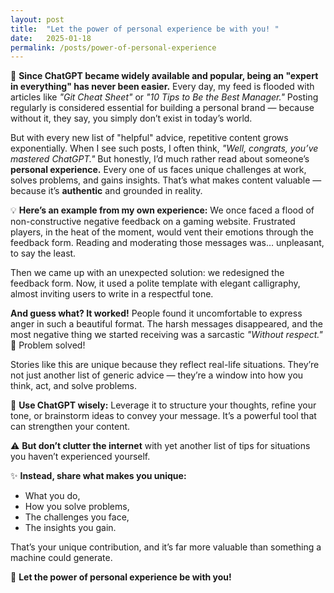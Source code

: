 ```yaml
---
layout: post
title:  "Let the power of personal experience be with you! "
date:   2025-01-18
permalink: /posts/power-of-personal-experience
---
```


🌟 **Since ChatGPT became widely available and popular, being an "expert in everything" has never been easier.**
Every day, my feed is flooded with articles like *"Git Cheat Sheet"* or *"10 Tips to Be the Best Manager."* Posting regularly is considered essential for building a personal brand — because without it, they say, you simply don’t exist in today’s world.

But with every new list of "helpful" advice, repetitive content grows exponentially. When I see such posts, I often think, *"Well, congrats, you’ve mastered ChatGPT."* But honestly, I’d much rather read about someone’s **personal experience.** Every one of us faces unique challenges at work, solves problems, and gains insights. That’s what makes content valuable — because it’s **authentic** and grounded in reality.

💡 **Here’s an example from my own experience:**
We once faced a flood of non-constructive negative feedback on a gaming website. Frustrated players, in the heat of the moment, would vent their emotions through the feedback form. Reading and moderating those messages was… unpleasant, to say the least.

Then we came up with an unexpected solution: we redesigned the feedback form. Now, it used a polite template with elegant calligraphy, almost inviting users to write in a respectful tone.

 **And guess what? It worked!**
People found it uncomfortable to express anger in such a beautiful format. The harsh messages disappeared, and the most negative thing we started receiving was a sarcastic *"Without respect."* 🚀 Problem solved!

Stories like this are unique because they reflect real-life situations. They’re not just another list of generic advice — they’re a window into how you think, act, and solve problems.

🤖 **Use ChatGPT wisely:**
Leverage it to structure your thoughts, refine your tone, or brainstorm ideas to convey your message. It’s a powerful tool that can strengthen your content.

⚠️ **But don’t clutter the internet** with yet another list of tips for situations you haven’t experienced yourself.

✨ **Instead, share what makes you unique:**
- What you do,
- How you solve problems,
- The challenges you face,
- The insights you gain.

That’s your unique contribution, and it’s far more valuable than something a machine could generate.

💪 **Let the power of personal experience be with you!**

